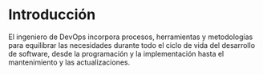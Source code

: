 # Introducción
El ingeniero de DevOps incorpora procesos, herramientas y metodologías para equilibrar las necesidades durante todo el ciclo de vida del desarrollo de software, desde la programación y la implementación hasta el mantenimiento y las actualizaciones.
